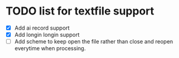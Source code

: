 TODO list for textfile support
====

- [x] Add ai record support
- [x] Add longin longin support
- [ ] Add scheme to keep open the file rather than close and reopen everytime when processing.
